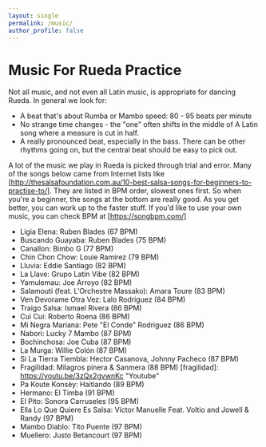 ```yaml
---
layout: single
permalink: /music/
author_profile: false
---
```


# Music For Rueda Practice

Not all music, and not even all Latin music, is appropriate for dancing Rueda.  In general we look for:

- A beat that's about Rumba or Mambo speed: 80 - 95 beats per minute
- No strange time changes - the "one" often shifts in the middle of A Latin song where a measure
is cut in half.  
- A really pronounced beat, especially in the bass.  There can be other rhythms going on, but
the central beat should be easy to pick out.  

A lot of the music we play in Rueda is picked through trial and error.  Many of the songs
below came from Internet lists like [http://thesalsafoundation.com.au/10-best-salsa-songs-for-beginners-to-practise-to/].  They are listed
in BPM order, slowest ones first.  So when you're a beginner, the songs at the bottom are 
really good.  As you get better, you can work up to the faster stuff.  If you'd like
to use your own music, you can check BPM at [https://songbpm.com/]

- Ligia Elena: Ruben Blades (67 BPM)
- Buscando Guayaba: Ruben Blades  (75 BPM)
- Canallon: Bimbo G (77 BPM)
- Chin Chon Chow: Louie Ramirez (79 BPM)
- Lluvia: Eddie Santiago  (82 BPM)
- La Llave: Grupo Latin Vibe  (82 BPM)
- Yamulemau: Joe Arroyo  (82 BPM)
- Salamouti (feat. L'Orchestre Massako): Amara Toure (83 BPM)
- Ven Devorame Otra Vez: Lalo Rodriguez  (84 BPM)
- Traigo Salsa:  Ismael Rivera (86 BPM)
- Cui Cui: Roberto Roena (86 BPM)
- Mi Negra Mariana:  Pete "El Conde" Rodriguez (86 BPM)
- Nabori: Lucky 7 Mambo (87 BPM)
- Bochinchosa: Joe Cuba  (87 BPM)
- La Murga: Willie Colón  (87 BPM)
- Si La Tierra Tiembla: Hector Casanova, Johnny Pacheco (87 BPM)
- Fragilidad: Milagros pinera & Sanmera (88 BPM) [fragilidad]: https://youtu.be/3zQx2gvwnKc "Youtube"
- Pa Koute Konsèy: Haitiando (89 BPM)
- Hermano: El Timba  (91 BPM)
- El Pito: Sonora Carruseles (95 BPM)
- Ella Lo Que Quiere Es Salsa: Víctor Manuelle Feat. Voltio and Jowell & Randy (97 BPM)
- Mambo Diablo: Tito Puente (97 BPM)
- Muellero: Justo Betancourt (97 BPM)
